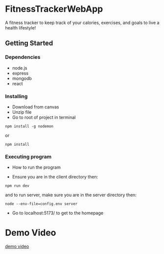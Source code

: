 # FitnessTrackerWebApp
A fitness tracker to keep track of your calories, exercises, and goals to live a health lifestyle!

## Getting Started

### Dependencies

* node.js
* express
* mongodb
* react

### Installing

* Download from canvas 
* Unzip file
* Go to root of project in terminal
```
npm install -g nodemon
```
or 

```
npm install
```
### Executing program

* How to run the program

* Ensure you are in the client directory then:

```
npm run dev
```
and to run server, make sure you are in the server directory then:

```
node --env-file=config.env server

```
* Go to localhost:5173/ to get to the homepage


# Demo Video
[demo video](https://youtu.be/dI1ewj65QpI)
